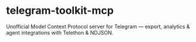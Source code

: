 # telegram-toolkit-mcp
Unofficial Model Context Protocol server for Telegram — export, analytics &amp; agent integrations with Telethon &amp; NDJSON.
